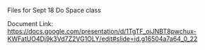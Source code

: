 Files for Sept 18 Do Space class


Document Link: https://docs.google.com/presentation/d/1TgTF_oiJNBT8pwchux-KWFatUO4Dj9k3Vd7Z2VG1OLY/edit#slide=id.g16504a7a64_0_22
